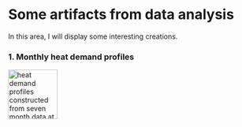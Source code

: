 # Some artifacts from data analysis
In this area, I will display some interesting creations.

### 1. Monthly heat demand profiles

<img src="/images/heat_consumption_profiles.png" alt="heat demand profiles constructed from seven month data at ten seconds resolution" style="height: 100px; width:100px;"/>